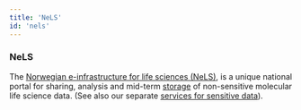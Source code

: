 ```yaml
---
title: 'NeLS'
id: 'nels'
---
```

### NeLS

The [Norwegian e-infrastructure for life sciences (NeLS)](https://nels.bioinfo.no), is a unique national portal for sharing, analysis and mid-term [storage](#data-storage) of non-sensitive molecular life science data. (See also our separate [services for sensitive data](#tsd)).